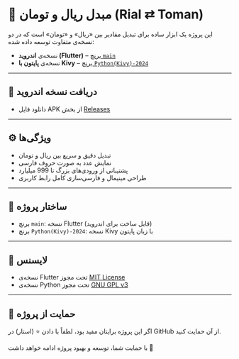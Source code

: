 # 💱 مبدل ریال و تومان (Rial ⇄ Toman)

این پروژه یک ابزار ساده برای تبدیل مقادیر بین «ریال» و «تومان» است که در دو نسخه‌ی متفاوت توسعه داده شده:

- نسخه‌ی **اندروید (Flutter)** – [برنچ `main`](https://github.com/Amirabbasjadidi/RialToman_Exchange/tree/main)
- نسخه‌ی **پایتون با Kivy** – [برنچ `Python(Kivy)-2024`](https://github.com/Amirabbasjadidi/RialToman_Exchange/tree/Python(Kivy)-2024)

---

## 📱 دریافت نسخه اندروید

- دانلود فایل APK از بخش [Releases](https://github.com/Amirabbasjadidi/RialToman_Exchange/releases)

---

## ⚙️ ویژگی‌ها

- تبدیل دقیق و سریع بین ریال و تومان
- نمایش عدد به صورت حروف فارسی
- پشتیبانی از ورودی‌های بزرگ تا 999 میلیارد
- طراحی مینیمال و فارسی‌سازی کامل رابط کاربری

---

## 📂 ساختار پروژه

- برنچ `main`: نسخه Flutter (قابل ساخت برای اندروید)
- برنچ `Python(Kivy)-2024`: نسخه Kivy با زبان پایتون

---

## 📝 لایسنس

- نسخه‌ی Flutter تحت مجوز [MIT License](LICENSE)
- نسخه‌ی Python تحت مجوز [GNU GPL v3](https://www.gnu.org/licenses/gpl-3.0.html)

---

## 🌟 حمایت از پروژه

اگر این پروژه برایتان مفید بود، لطفاً با دادن ⭐️ (استار) در GitHub از آن حمایت کنید.

با حمایت شما، توسعه و بهبود پروژه ادامه خواهد داشت 🙏
